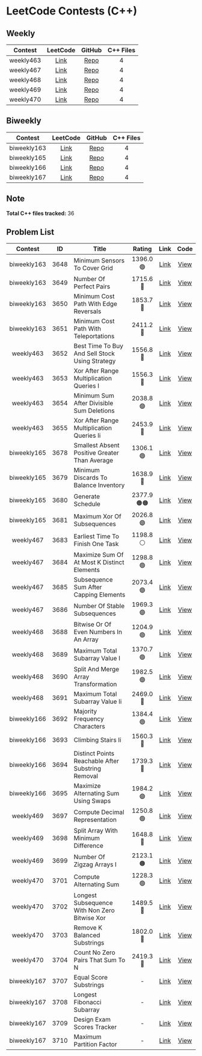 # LeetCode Contests (C++)

## Weekly

| Contest | LeetCode | GitHub | C++ Files |
|:-------:|:--------:|:------:|:---------:|
| weekly463 | [Link](https://leetcode.com/contest/weekly-contest-463/) | [Repo](https://github.com/cyc6221/leetcode/tree/main/contests/weekly463) | 4 |
| weekly467 | [Link](https://leetcode.com/contest/weekly-contest-467/) | [Repo](https://github.com/cyc6221/leetcode/tree/main/contests/weekly467) | 4 |
| weekly468 | [Link](https://leetcode.com/contest/weekly-contest-468/) | [Repo](https://github.com/cyc6221/leetcode/tree/main/contests/weekly468) | 4 |
| weekly469 | [Link](https://leetcode.com/contest/weekly-contest-469/) | [Repo](https://github.com/cyc6221/leetcode/tree/main/contests/weekly469) | 4 |
| weekly470 | [Link](https://leetcode.com/contest/weekly-contest-470/) | [Repo](https://github.com/cyc6221/leetcode/tree/main/contests/weekly470) | 4 |

## Biweekly

| Contest | LeetCode | GitHub | C++ Files |
|:-------:|:--------:|:------:|:---------:|
| biweekly163 | [Link](https://leetcode.com/contest/biweekly-contest-163/) | [Repo](https://github.com/cyc6221/leetcode/tree/main/contests/biweekly163) | 4 |
| biweekly165 | [Link](https://leetcode.com/contest/biweekly-contest-165/) | [Repo](https://github.com/cyc6221/leetcode/tree/main/contests/biweekly165) | 4 |
| biweekly166 | [Link](https://leetcode.com/contest/biweekly-contest-166/) | [Repo](https://github.com/cyc6221/leetcode/tree/main/contests/biweekly166) | 4 |
| biweekly167 | [Link](https://leetcode.com/contest/biweekly-contest-167/) | [Repo](https://github.com/cyc6221/leetcode/tree/main/contests/biweekly167) | 4 |

## Note

**Total C++ files tracked:** 36

## Problem List

| Contest | ID | Title | Rating | Link | Code |
|:-------:|:--:|-------|:------:|:----:|:----:|
| biweekly163 | 3648 | Minimum Sensors To Cover Grid | 1396.0<br>🟢 | [Link](https://leetcode.com/problems/minimum-sensors-to-cover-grid/) | [View](./biweekly163/3648.minimum-sensors-to-cover-grid.cpp) |
| biweekly163 | 3649 | Number Of Perfect Pairs | 1715.6<br>🔵 | [Link](https://leetcode.com/problems/number-of-perfect-pairs/) | [View](./biweekly163/3649.number-of-perfect-pairs.cpp) |
| biweekly163 | 3650 | Minimum Cost Path With Edge Reversals | 1853.7<br>🔵 | [Link](https://leetcode.com/problems/minimum-cost-path-with-edge-reversals/) | [View](./biweekly163/3650.minimum-cost-path-with-edge-reversals.cpp) |
| biweekly163 | 3651 | Minimum Cost Path With Teleportations | 2411.2<br>🔴 | [Link](https://leetcode.com/problems/minimum-cost-path-with-teleportations/) | [View](./biweekly163/3651.minimum-cost-path-with-teleportations.cpp) |
| weekly463 | 3652 | Best Time To Buy And Sell Stock Using Strategy | 1556.8<br>🔷 | [Link](https://leetcode.com/problems/best-time-to-buy-and-sell-stock-using-strategy/) | [View](./weekly463/3652.best-time-to-buy-and-sell-stock-using-strategy.cpp) |
| weekly463 | 3653 | Xor After Range Multiplication Queries I | 1556.3<br>🔷 | [Link](https://leetcode.com/problems/xor-after-range-multiplication-queries-i/) | [View](./weekly463/3653.xor-after-range-multiplication-queries-i.cpp) |
| weekly463 | 3654 | Minimum Sum After Divisible Sum Deletions | 2038.8<br>🟣 | [Link](https://leetcode.com/problems/minimum-sum-after-divisible-sum-deletions/) | [View](./weekly463/3654.minimum-sum-after-divisible-sum-deletions.cpp) |
| weekly463 | 3655 | Xor After Range Multiplication Queries Ii | 2453.9<br>🔴 | [Link](https://leetcode.com/problems/xor-after-range-multiplication-queries-ii/) | [View](./weekly463/3655.xor-after-range-multiplication-queries-ii.cpp) |
| biweekly165 | 3678 | Smallest Absent Positive Greater Than Average | 1306.1<br>🟢 | [Link](https://leetcode.com/problems/smallest-absent-positive-greater-than-average/) | [View](./biweekly165/3678.smallest-absent-positive-greater-than-average.cpp) |
| biweekly165 | 3679 | Minimum Discards To Balance Inventory | 1638.9<br>🔵 | [Link](https://leetcode.com/problems/minimum-discards-to-balance-inventory/) | [View](./biweekly165/3679.minimum-discards-to-balance-inventory.cpp) |
| biweekly165 | 3680 | Generate Schedule | 2377.9<br>🟠🟠 | [Link](https://leetcode.com/problems/generate-schedule/) | [View](./biweekly165/3680.generate-schedule.cpp) |
| biweekly165 | 3681 | Maximum Xor Of Subsequences | 2026.8<br>🟣 | [Link](https://leetcode.com/problems/maximum-xor-of-subsequences/) | [View](./biweekly165/3681.maximum-xor-of-subsequences.cpp) |
| weekly467 | 3683 | Earliest Time To Finish One Task | 1198.8<br>⚪ | [Link](https://leetcode.com/problems/earliest-time-to-finish-one-task/) | [View](./weekly467/3683.earliest-time-to-finish-one-task.cpp) |
| weekly467 | 3684 | Maximize Sum Of At Most K Distinct Elements | 1298.8<br>🟢 | [Link](https://leetcode.com/problems/maximize-sum-of-at-most-k-distinct-elements/) | [View](./weekly467/3684.maximize-sum-of-at-most-k-distinct-elements.cpp) |
| weekly467 | 3685 | Subsequence Sum After Capping Elements | 2073.4<br>🟣 | [Link](https://leetcode.com/problems/subsequence-sum-after-capping-elements/) | [View](./weekly467/3685.subsequence-sum-after-capping-elements.cpp) |
| weekly467 | 3686 | Number Of Stable Subsequences | 1969.3<br>🟣 | [Link](https://leetcode.com/problems/number-of-stable-subsequences/) | [View](./weekly467/3686.number-of-stable-subsequences.cpp) |
| weekly468 | 3688 | Bitwise Or Of Even Numbers In An Array | 1204.9<br>🟢 | [Link](https://leetcode.com/problems/bitwise-or-of-even-numbers-in-an-array/) | [View](./weekly468/3688.bitwise-or-of-even-numbers-in-an-array.cpp) |
| weekly468 | 3689 | Maximum Total Subarray Value I | 1370.7<br>🟢 | [Link](https://leetcode.com/problems/maximum-total-subarray-value-i/) | [View](./weekly468/3689.maximum-total-subarray-value-i.cpp) |
| weekly468 | 3690 | Split And Merge Array Transformation | 1982.5<br>🟣 | [Link](https://leetcode.com/problems/split-and-merge-array-transformation/) | [View](./weekly468/3690.split-and-merge-array-transformation.cpp) |
| weekly468 | 3691 | Maximum Total Subarray Value Ii | 2469.0<br>🔴 | [Link](https://leetcode.com/problems/maximum-total-subarray-value-ii/) | [View](./weekly468/3691.maximum-total-subarray-value-ii.cpp) |
| biweekly166 | 3692 | Majority Frequency Characters | 1384.4<br>🟢 | [Link](https://leetcode.com/problems/majority-frequency-characters/) | [View](./biweekly166/3692.majority-frequency-characters.cpp) |
| biweekly166 | 3693 | Climbing Stairs Ii | 1560.3<br>🔷 | [Link](https://leetcode.com/problems/climbing-stairs-ii/) | [View](./biweekly166/3693.climbing-stairs-ii.cpp) |
| biweekly166 | 3694 | Distinct Points Reachable After Substring Removal | 1739.3<br>🔵 | [Link](https://leetcode.com/problems/distinct-points-reachable-after-substring-removal/) | [View](./biweekly166/3694.distinct-points-reachable-after-substring-removal.cpp) |
| biweekly166 | 3695 | Maximize Alternating Sum Using Swaps | 1984.2<br>🟣 | [Link](https://leetcode.com/problems/maximize-alternating-sum-using-swaps/) | [View](./biweekly166/3695.maximize-alternating-sum-using-swaps.cpp) |
| weekly469 | 3697 | Compute Decimal Representation | 1250.8<br>🟢 | [Link](https://leetcode.com/problems/compute-decimal-representation/) | [View](./weekly469/3697.compute-decimal-representation.cpp) |
| weekly469 | 3698 | Split Array With Minimum Difference | 1648.8<br>🔵 | [Link](https://leetcode.com/problems/split-array-with-minimum-difference/) | [View](./weekly469/3698.split-array-with-minimum-difference.cpp) |
| weekly469 | 3699 | Number Of Zigzag Arrays I | 2123.1<br>🟠 | [Link](https://leetcode.com/problems/number-of-zigzag-arrays-i/) | [View](./weekly469/3699.number-of-zigzag-arrays-i.cpp) |
| weekly470 | 3701 | Compute Alternating Sum | 1228.3<br>🟢 | [Link](https://leetcode.com/problems/compute-alternating-sum/) | [View](./weekly470/3701.compute-alternating-sum.cpp) |
| weekly470 | 3702 | Longest Subsequence With Non Zero Bitwise Xor | 1489.5<br>🔷 | [Link](https://leetcode.com/problems/longest-subsequence-with-non-zero-bitwise-xor/) | [View](./weekly470/3702.longest-subsequence-with-non-zero-bitwise-xor.cpp) |
| weekly470 | 3703 | Remove K Balanced Substrings | 1802.0<br>🔵 | [Link](https://leetcode.com/problems/remove-k-balanced-substrings/) | [View](./weekly470/3703.remove-k-balanced-substrings.cpp) |
| weekly470 | 3704 | Count No Zero Pairs That Sum To N | 2419.3<br>🔴 | [Link](https://leetcode.com/problems/count-no-zero-pairs-that-sum-to-n/) | [View](./weekly470/3704.count-no-zero-pairs-that-sum-to-n.cpp) |
| biweekly167 | 3707 | Equal Score Substrings | - | [Link](https://leetcode.com/problems/equal-score-substrings/) | [View](./biweekly167/3707.equal-score-substrings.cpp) |
| biweekly167 | 3708 | Longest Fibonacci Subarray | - | [Link](https://leetcode.com/problems/longest-fibonacci-subarray/) | [View](./biweekly167/3708.longest-fibonacci-subarray.cpp) |
| biweekly167 | 3709 | Design Exam Scores Tracker | - | [Link](https://leetcode.com/problems/design-exam-scores-tracker/) | [View](./biweekly167/3709.design-exam-scores-tracker.cpp) |
| biweekly167 | 3710 | Maximum Partition Factor | - | [Link](https://leetcode.com/problems/maximum-partition-factor/) | [View](./biweekly167/3710.maximum-partition-factor.cpp) |
